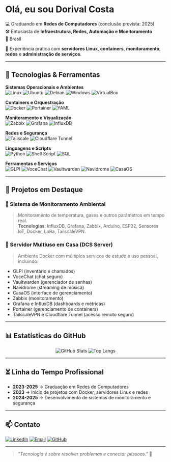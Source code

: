 # Olá, eu sou Dorival Costa

💻 Graduando em **Redes de Computadores** (conclusão prevista: 2025)  
🛠 Entusiasta de **Infraestrutura, Redes, Automação e Monitoramento**  
📍 Brasil  

🚀 Experiência prática com **servidores Linux**, **containers**, **monitoramento**, **redes** e **administração de serviços**.

---

## 🚀 Tecnologias & Ferramentas

**Sistemas Operacionais e Ambientes**  
![Linux](https://img.shields.io/badge/Linux-FCC624?style=for-the-badge&logo=linux&logoColor=black)
![Ubuntu](https://img.shields.io/badge/Ubuntu-E95420?style=for-the-badge&logo=ubuntu&logoColor=white)
![Debian](https://img.shields.io/badge/Debian-A81D33?style=for-the-badge&logo=debian&logoColor=white)
![Windows](https://img.shields.io/badge/Windows-0078D6?style=for-the-badge&logo=windows&logoColor=white)
![VirtualBox](https://img.shields.io/badge/VirtualBox-183A61?style=for-the-badge&logo=virtualbox&logoColor=white)

**Containers e Orquestração**  
![Docker](https://img.shields.io/badge/Docker-2496ED?style=for-the-badge&logo=docker&logoColor=white)
![Portainer](https://img.shields.io/badge/Portainer-13BEF9?style=for-the-badge&logo=portainer&logoColor=white)
![YAML](https://img.shields.io/badge/YAML-CB171E?style=for-the-badge&logo=yaml&logoColor=white)

**Monitoramento e Visualização**  
![Zabbix](https://img.shields.io/badge/Zabbix-DC382D?style=for-the-badge&logo=zabbix&logoColor=white)
![Grafana](https://img.shields.io/badge/Grafana-F46800?style=for-the-badge&logo=grafana&logoColor=white)
![InfluxDB](https://img.shields.io/badge/InfluxDB-22ADF6?style=for-the-badge&logo=influxdb&logoColor=white)

**Redes e Segurança**  
![Tailscale](https://img.shields.io/badge/Tailscale-3D3D3D?style=for-the-badge&logo=tailscale&logoColor=white)
![Cloudflare Tunnel](https://img.shields.io/badge/Cloudflare%20Tunnel-F38020?style=for-the-badge&logo=cloudflare&logoColor=white)

**Linguagens e Scripts**  
![Python](https://img.shields.io/badge/Python-3776AB?style=for-the-badge&logo=python&logoColor=white)
![Shell Script](https://img.shields.io/badge/Shell_Script-121011?style=for-the-badge&logo=gnu-bash&logoColor=white)
![SQL](https://img.shields.io/badge/SQL-4479A1?style=for-the-badge&logo=mysql&logoColor=white)

**Ferramentas e Serviços**  
![GLPI](https://img.shields.io/badge/GLPI-2E74B5?style=for-the-badge)
![VoceChat](https://img.shields.io/badge/VoceChat-3D3D3D?style=for-the-badge)
![Vaultwarden](https://img.shields.io/badge/Vaultwarden-000000?style=for-the-badge)
![Navidrome](https://img.shields.io/badge/Navidrome-FF8800?style=for-the-badge)
![CasaOS](https://img.shields.io/badge/CasaOS-00ADEF?style=for-the-badge)

---

## 📌 Projetos em Destaque

### 🔹 Sistema de Monitoramento Ambiental
> Monitoramento de temperatura, gases e outros parâmetros em tempo real.  
**Tecnologias**: InfluxDB, Grafana, Zabbix, Arduíno, ESP32, Sensores IoT, Docker, LoRa, TailscaleVPN.

### 🔹 Servidor Multiuso em Casa (DCS Server)
> Ambiente Docker com múltiplos serviços de estudo e uso pessoal, incluindo:  
- GLPI (inventário e chamados)  
- VoceChat (chat seguro)  
- Vaultwarden (gerenciador de senhas)  
- Navidrome (streaming de música)  
- CasaOS (interface de gerenciamento)  
- Zabbix (monitoramento)  
- Grafana e InfluxDB (dashboards e métricas)  
- Portainer (gerenciamento de containers)  
- TailscaleVPN e Cloudflare Tunnel (acesso remoto seguro)  

---

## 📊 Estatísticas do GitHub

<div align="center">
  
![GitHub Stats](https://github-readme-stats.vercel.app/api?username=LavirodDCS&show_icons=true&theme=tokyonight&hide_border=true)
![Top Langs](https://github-readme-stats.vercel.app/api/top-langs/?username=LavirodDCS&layout=compact&theme=tokyonight&hide_border=true)

</div>

---

## ⏳ Linha do Tempo Profissional
 
- **2023-2025** → Graduação em Redes de Computadores  
- **2023** → Início de projetos com Docker, servidores Linux e redes  
- **2024-2025** → Desenvolvimento de sistemas de monitoramento e segurança    

---

## 📫 Contato

[![LinkedIn](https://img.shields.io/badge/LinkedIn-0A66C2?style=for-the-badge&logo=linkedin&logoColor=white)](https://www.linkedin.com/in/dorival-costa-a30423365)
[![Email](https://img.shields.io/badge/Email-D14836?style=for-the-badge&logo=gmail&logoColor=white)](mailto:dorivalcosta9029@gmail.com)
[![GitHub](https://img.shields.io/badge/GitHub-000000?style=for-the-badge&logo=github&logoColor=white)](https://github.com/LavirodDCS)

---

> _"Tecnologia é sobre resolver problemas e conectar pessoas."_ 🚀
